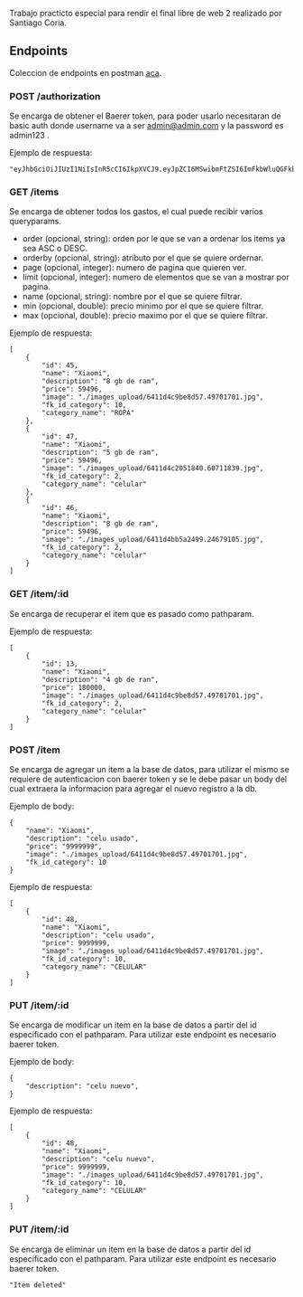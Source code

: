 Trabajo practicto especial para rendir el final libre de web 2 realizado por Santiago Coria.

## Endpoints

Coleccion de endpoints en postman [aca](https://www.postman.com/planetary-shuttle-304837/workspace/final-web-2/request/23307208-4f39444d-df21-49b9-adc1-68c44e9de90f). 

### POST /authorization

Se encarga de obtener el Baerer token, para poder usarlo necesitaran de basic auth donde username va a ser admin@admin.com y la password es admin123 . 

Ejemplo de respuesta: 
~~~
"eyJhbGciOiJIUzI1NiIsInR5cCI6IkpXVCJ9.eyJpZCI6MSwibmFtZSI6ImFkbWluQGFkbWluLmNvbSIsImV4cCI6MTY3ODg0MDM1OX0.n3bvZurA9FxB0Y5s5qcFWzh0OrhQi1dqiPdkbRcVtN0"
~~~

### GET /items

Se encarga de obtener todos los gastos, el cual puede recibir varios queryparams.

* order (opcional, string): orden por le que se van a ordenar los items ya sea ASC o DESC.
* orderby (opcional, string): atributo por el que se quiere ordernar.
* page (opcional, integer): numero de pagina que quieren ver.
* limit (opcional, integer): numero de elementos que se van a mostrar por pagina.
* name (opcional, string): nombre por el que se quiere filtrar.
* min (opcional, double): precio minimo por el que se quiere filtrar.
* max (opcional, double): precio maximo por el que se quiere filtrar.

Ejemplo de respuesta:

~~~
[
    {
        "id": 45,
        "name": "Xiaomi",
        "description": "8 gb de ram",
        "price": 59496,
        "image": "./images_upload/6411d4c9be8d57.49701701.jpg",
        "fk_id_category": 10,
        "category_name": "ROPA"
    },
    {
        "id": 47,
        "name": "Xiaomi",
        "description": "5 gb de ram",
        "price": 59496,
        "image": "./images_upload/6411d4c2051840.60711839.jpg",
        "fk_id_category": 2,
        "category_name": "celular"
    },
    {
        "id": 46,
        "name": "Xiaomi",
        "description": "8 gb de ram",
        "price": 59496,
        "image": "./images_upload/6411d4bb5a2499.24679105.jpg",
        "fk_id_category": 2,
        "category_name": "celular"
    }
]
~~~

### GET /item/:id

Se encarga de recuperar el item que es pasado como pathparam.

Ejemplo de respuesta:

~~~
[
    {
        "id": 13,
        "name": "Xiaomi",
        "description": "4 gb de ran",
        "price": 180000,
        "image": "./images_upload/6411d4c9be8d57.49701701.jpg",
        "fk_id_category": 2,
        "category_name": "celular"
    }
]
~~~

### POST /item

Se encarga de agregar un item a la base de datos, para utilizar el mismo se requiere de autenticacion con baerer token y se le debe pasar un body del cual extraera la informacion para agregar el nuevo registro a la db.

Ejemplo de body:

~~~
{
    "name": "Xiaomi",
    "description": "celu usado",
    "price": "9999999",
    "image": "./images_upload/6411d4c9be8d57.49701701.jpg",
    "fk_id_category": 10
}
~~~

Ejemplo de respuesta:

~~~
[
    {
        "id": 48,
        "name": "Xiaomi",
        "description": "celu usado",
        "price": 9999999,
        "image": "./images_upload/6411d4c9be8d57.49701701.jpg",
        "fk_id_category": 10,
        "category_name": "CELULAR"
    }
]
~~~

### PUT /item/:id

Se encarga de modificar un item en la base de datos a partir del id especificado con el pathparam. Para utilizar este endpoint es necesario baerer token. 

Ejemplo de body:

~~~
{
    "description": "celu nuevo",
}
~~~

Ejemplo de respuesta:

~~~
[
    {
        "id": 48,
        "name": "Xiaomi",
        "description": "celu nuevo",
        "price": 9999999,
        "image": "./images_upload/6411d4c9be8d57.49701701.jpg",
        "fk_id_category": 10,
        "category_name": "CELULAR"
    }
]
~~~

### PUT /item/:id

Se encarga de eliminar un item en la base de datos a partir del id especificado con el pathparam. Para utilizar este endpoint es necesario baerer token. 

~~~
"Item deleted"
~~~
